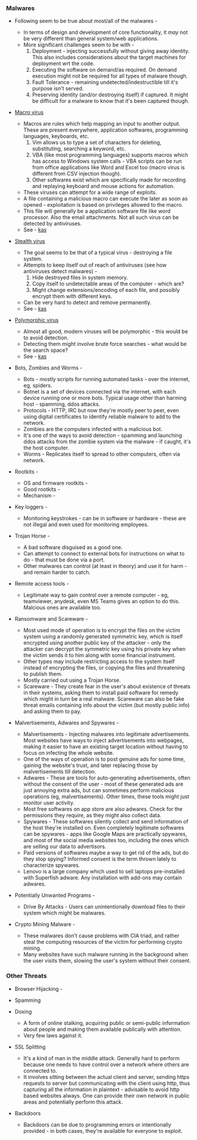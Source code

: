 ### Malwares
  * Following seem to be true about most/all of the malwares -
    - In terms of design and development of core functionality, it *may* not be very different than general system/web applications.
    - More significant challenges seem to be with -
      1. Deployment - injecting successfully without giving away identity. This also includes considerations about the target machines for deployment wrt the code.
      2. Executing the software on demand/as required. On demand execution might not be required for all types of malware though.
      3. Fault Tolerance - remaining undetected/indestructible till it's purpose isn't served.
      4. Preserving identity (and/or destroying itself) if captured. It might be difficult for a malware to know that it's been captured though.

  * [Macro virus](https://en.wikipedia.org/wiki/Macro_virus)
    - Macros are rules which help mapping an input to another output. These are present everywhere, application softwares, programming languages, keyboards, etc.
      1. Vim allows us to type a set of characters for deleting, substituting, searching a keyword, etc.
      2. VBA (like most programming languages) supports macros which has access to Windows system calls - VBA scripts can be run from office applications like Word
         and Excel too (macro virus is different from CSV injection though).
      3. Other softwares exist which are specifically made for recording and replaying keyboard and mouse actions for automation.
    - These viruses can attempt for a wide range of exploits.
    - A file containing a malicious macro can execute the later as soon as opened - exploitation is based on privileges allowed to the macro.
    - This file will generally be a application software file like word processor. Also the email attachments. Not all such virus can be detected by antiviruses.
    - See - [kas](https://www.kaspersky.com/resource-center/definitions/macro-virus)

  * [Stealth virus](https://www.techopedia.com/definition/4130/stealth-virus)
    - The goal seems to be that of a typical virus - destroying a file system.
    - Attempts to keep itself out of reach of antiviruses (see how antiviruses detect malwares) -
      1. Hide destroyed files in system memory.
      2. Copy itself to undetectable areas of the computer - which are?
      3. Might change extensions/encoding of each file, and possibly encrypt them with different keys.
    - Can be very hard to detect and remove permanently.
    - See - [kas](https://www.kaspersky.com/resource-center/definitions/stealth-virus)

  * [Polymorphic virus](https://www.techopedia.com/definition/4055/polymorphic-virus)
    - Almost all good, modern viruses will be polymorphic - this would be to avoid detection.
    - Detecting them might involve brute force searches - what would be the search space?
    - See - [kas](https://www.kaspersky.com/resource-center/definitions/what-is-a-polymorphic-virus)

  * Bots, Zombies and Worms -
    - Bots - mostly scripts for running automated tasks - over the internet, eg, spiders.
    - Botnet is a set of devices connected via the internet, with each device running one or more bots. Typical usage other than harming host - spamming, ddos attacks.
    - Protocols - HTTP, IRC but now they're mostly peer to peer, even using digital certificates to identify reliable malware to add to the network.
    - Zombies are the computers infected with a malicious bot.
    - It's one of the ways to avoid detection - spamming and launching ddos attacks from the zombie system via the malware - if caught, it's the host computer.
    - Worms - Replicates itself to spread to other computers, often via network.

  * Rootkits -
    - OS and firmware rootkits -
    - Good rootkits -
    - Mechanism -

  * Key loggers -
    - Monitoring keystrokes - can be in software or hardware - these are not illegal and even used for monitoring employees.

  * Trojan Horse -
    - A bad software disguised as a good one.
    - Can attempt to connect to external bots for instructions on what to do - that must be done via a port.
    - Other malwares can control (at least in theory) and use it for harm - and remain harder to catch.

  * Remote access tools -
    - Legitimate way to gain control over a remote computer - eg, teamviewer, anydesk, even MS Teams gives an option to do this. Malcious ones are available too.

  * Ransomware and Scareware -
    - Most used mode of operation is to encrypt the files on the victim system using a randomly generated symmetric key, which is itself encrypted using another public
      key of the attacker - only the attacker can decrypt the symmetric key using his private key when the victim sends it to him along with some financial instrument.
    - Other types may include restricting access to the system itself instead of encrypting the files, or copying the files and threatening to publish them.
    - Mostly carried out using a Trojan Horse.
    - Scareware - They create fear in the user's about existence of threats in their systems, asking them to install paid software for remedy which might in turn be
      a real malware. Scareware can also be fake threat emails containing info about the victim (but mostly public info) and asking them to pay.

  * Malvertisements, Adwares and Spywares -
    - Malvertisements - Injecting malwares into legitimate advertisements. Most websites have ways to inject advertisements into webpages, making it easier to have
      an existing target location without having to focus on infecting the whole website.
    - One of the ways of operation is to post genuine ads for some time, gaining the website's trust, and later replacing those by malvertisements till detection.
    - Adwares - These are tools for auto-generating advertisements, often without the consent of the user - most of these generated ads are just annoying extra ads,
      but can sometimes perform malicious operations (eg, malvertisements). Other times, these tools might just monitor user activity.
    - Most free softwares on app store are also adwares. Check for the permissions they require, as they might also collect data.
    - Spywares - These softwares silently collect and send information of the host they're installed on. Even completely legitimate softwares can be spywares - apps
      like Google Maps are practically spywares, and most of the social media websites too, including the ones which are selling our data to advertisors.
    - Paid versions of softwares maybe a way to get rid of the ads, but do they stop spying? Informed consent is the term thrown lately to characterize spywares.
    - Lenovo is a large company which used to sell laptops pre-installed with Superfish adware. Any installation with add-ons may contain adwares.

  * Potentially Unwanted Programs -
    - Drive By Attacks - Users can unintentionally download files to their system which might be malwares.

  * Crypto Mining Malware -
    - These malwares don't cause problems with CIA triad, and rather steal the computing resources of the victim for performing crypto mining.
    - Many websites have such malware running in the background when the user visits them, slowing the user's system without their consent.


### Other Threats
  * Browser Hijacking -

  * Spamming

  * Doxing
    - A form of online stalking, acquiring public or semi-public information about people and making them available publically with attention.
    - Very few laws against it.

  * SSL Splitting
    - It's a kind of man in the middle attack. Generally hard to perform because one needs to have control over a network where others are connected to.
    - It involves sitting between the actual client and server, sending https requests to server but communicating with the client using http, thus
      capturing all the information in plaintext - advisable to avoid http based websites always. One can provide their own network in public areas and potentially
      perform this attack.

  * Backdoors
    - Backdoors can be due to programming errors or intentionally provided - in both cases, they're available for everyone to exploit.

